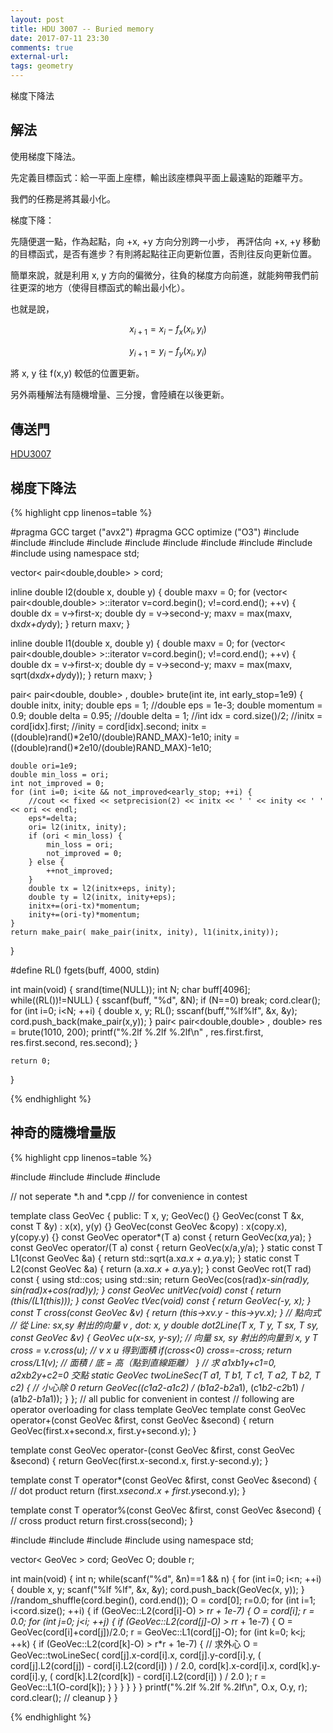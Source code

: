 ```yaml
---
layout: post
title: HDU 3007 -- Buried memory
date: 2017-07-11 23:30
comments: true
external-url:
tags: geometry
---
```


梯度下降法

## 解法

使用梯度下降法。

先定義目標函式：給一平面上座標，輸出該座標與平面上最遠點的距離平方。

我們的任務是將其最小化。

梯度下降：

先隨便選一點，作為起點，向 +x, +y 方向分別跨一小步，
再評估向 +x, +y 移動的目標函式，是否有進步？有則將起點往正向更新位置，否則往反向更新位置。

簡單來說，就是利用 x, y 方向的偏微分，往負的梯度方向前進，就能夠帶我們前往更深的地方（使得目標函式的輸出最小化）。

也就是說，

$$x_{i+1} = x_{i} - f_{x}(x_{i},y_{i})  $$

$$y_{i+1} = y_{i} - f_{y}(x_{i},y_{i})  $$

將 x, y 往 f(x,y) 較低的位置更新。

另外兩種解法有隨機增量、三分搜，會陸續在以後更新。

## 傳送門

[HDU3007](http://acm.hdu.edu.cn/showproblem.php?pid=3007)

## 梯度下降法

{% highlight cpp linenos=table %}

#pragma GCC target ("avx2")
#pragma GCC optimize ("O3")
#include <iostream>
#include <iomanip>
#include <string>
#include <algorithm>
#include <functional>
#include <vector>
#include <cstdio>
#include <cstdlib>
#include <cstring>
#include <cmath>
using namespace std;

vector< pair<double,double> > cord;

inline double l2(double x, double y) {
    double maxv = 0;
    for (vector< pair<double,double> >::iterator v=cord.begin(); v!=cord.end(); ++v) {
        double dx = v->first-x;
        double dy = v->second-y;
        maxv = max(maxv, dx*dx+dy*dy);
    }
    return maxv;
}

inline double l1(double x, double y) {
    double maxv = 0;
    for (vector< pair<double,double> >::iterator v=cord.begin(); v!=cord.end(); ++v) {
        double dx = v->first-x;
        double dy = v->second-y;
        maxv = max(maxv, sqrt(dx*dx+dy*dy));
    }
    return maxv;
}

pair< pair<double, double> , double> brute(int ite, int early_stop=1e9) {
    double initx, inity;
    double eps = 1;
    //double eps = 1e-3;
    double momentum = 0.9;
    double delta = 0.95;
    //double delta = 1;
    //int idx = cord.size()/2;
    //initx = cord[idx].first;
    //inity = cord[idx].second;
    initx = ((double)rand()*2e10/(double)RAND_MAX)-1e10;
    inity = ((double)rand()*2e10/(double)RAND_MAX)-1e10;

    double ori=1e9;
    double min_loss = ori;
    int not_improved = 0;
    for (int i=0; i<ite && not_improved<early_stop; ++i) {
        //cout << fixed << setprecision(2) << initx << ' ' << inity << ' ' << ori << endl;
        eps*=delta;
        ori= l2(initx, inity);
        if (ori < min_loss) {
            min_loss = ori;
            not_improved = 0;
        } else {
            ++not_improved;
        }
        double tx = l2(initx+eps, inity);
        double ty = l2(initx, inity+eps);
        initx+=(ori-tx)*momentum;
        inity+=(ori-ty)*momentum;
    }
    return make_pair( make_pair(initx, inity), l1(initx,inity));
}

#define RL() fgets(buff, 4000, stdin)

int main(void) {
    srand(time(NULL));
    int N;
    char buff[4096];
    while((RL())!=NULL) {
        sscanf(buff, "%d", &N);
        if (N==0) break;
        cord.clear();
        for (int i=0; i<N; ++i) {
            double x, y;
            RL();
            sscanf(buff,"%lf%lf", &x, &y);
            cord.push_back(make_pair(x,y));
        }
        pair< pair<double,double> , double> res = brute(1010, 200);
        printf("%.2lf %.2lf %.2lf\n" , res.first.first, res.first.second, res.second);
    }

    return 0;
}

{% endhighlight %}

## 神奇的隨機增量版

{% highlight cpp linenos=table %}

#include <cmath>
#include <complex>
#include <valarray>
#include <functional>

// not seperate *.h and *.cpp
// for convenience in contest

template<class T>
class GeoVec {
    public:
        T x, y;
        GeoVec() {}
        GeoVec(const T &x, const T &y) : x(x), y(y) {}
        GeoVec(const GeoVec &copy) : x(copy.x), y(copy.y) {}
        const GeoVec operator*(T a) const { return GeoVec(x*a,y*a); }
        const GeoVec operator/(T a) const { return GeoVec(x/a,y/a); }
        static const T L1(const GeoVec &a) {
            return std::sqrt(a.x*a.x + a.y*a.y);
        }
        static const T L2(const GeoVec &a) {
            return (a.x*a.x + a.y*a.y);
        }
        const GeoVec rot(T rad) const {
            using std::cos;
            using std::sin;
            return GeoVec(cos(rad)*x-sin(rad)*y, sin(rad)*x+cos(rad)*y);
        }
        const GeoVec unitVec(void) const { return (*this/(L1(*this))); }
        const GeoVec tVec(void) const { return GeoVec(-y, x); }
        const T cross(const GeoVec &v) {
            return (this->x*v.y - this->y*v.x);
        }
        // 點向式
        // 從 Line: sx,sy 射出的向量 v , dot: x, y
        double dot2Line(T x, T y, T sx, T sy, const GeoVec &v) {
            GeoVec u(x-sx, y-sy);
            // 向量 sx, sy 射出的向量到 x, y
            T cross = v.cross(u);
            // v x u 得到面積
            if(cross<0) cross=-cross;
            return cross/L1(v);
            // 面積 / 底 = 高（點到直線距離）
        }
        // 求 a1xb1y+c1=0, a2xb2y+c2=0 交點
        static GeoVec twoLineSec(T a1, T b1, T c1, T a2, T b2, T c2) {
            // 小心除 0
            return GeoVec((c1*a2-a1*c2) / (b1*a2-b2*a1),
                          (c1*b2-c2*b1) / (a1*b2-b1*a1));
        }
};
// all public for convenient in contest
// following are operator overloading for class template GeoVec
template<class T>
const GeoVec<T> operator+(const GeoVec<T> &first, const GeoVec<T> &second) {
    return GeoVec<T>(first.x+second.x, first.y+second.y);
}

template<class T>
const GeoVec<T> operator-(const GeoVec<T> &first, const GeoVec<T> &second) {
    return GeoVec<T>(first.x-second.x, first.y-second.y);
}

template<class T>
const T operator*(const GeoVec<T> &first, const GeoVec<T> &second) {
    // dot product
    return (first.x*second.x + first.y*second.y);
}

template<class T>
const T operator%(const GeoVec<T> &first, const GeoVec<T> &second) {
    // cross product
    return first.cross(second);
}

#include <iostream>
#include <functional>
#include <algorithm>
#include <vector>
using namespace std;

vector< GeoVec<double> > cord;
GeoVec<double> O;
double r;

int main(void) {
    int n;
    while(scanf("%d", &n)==1 && n) {
        for (int i=0; i<n; ++i) {
            double x, y;
            scanf("%lf %lf", &x, &y);
            cord.push_back(GeoVec<double>(x, y));
        }
        //random_shuffle(cord.begin(), cord.end());
        O = cord[0]; r=0.0;
        for (int i=1; i<cord.size(); ++i) {
            if (GeoVec<double>::L2(cord[i]-O) > r*r + 1e-7) {
                O = cord[i]; r = 0.0;
                for (int j=0; j<i; ++j) {
                    if (GeoVec<double>::L2(cord[j]-O) > r*r + 1e-7) {
                        O = GeoVec<double>(cord[i]+cord[j])/2.0;
                        r = GeoVec<double>::L1(cord[j]-O);
                        for (int k=0; k<j; ++k) {
                            if (GeoVec<double>::L2(cord[k]-O) > r*r + 1e-7) {
                                // 求外心
                                O = GeoVec<double>::twoLineSec(
                                        cord[j].x-cord[i].x,
                                        cord[j].y-cord[i].y,
                                        ( cord[j].L2(cord[j]) - cord[i].L2(cord[i]) ) / 2.0,
                                        cord[k].x-cord[i].x,
                                        cord[k].y-cord[i].y,
                                        ( cord[k].L2(cord[k]) - cord[i].L2(cord[i]) ) / 2.0
                                    );
                                r = GeoVec<double>::L1(O-cord[k]);
                            }
                        }
                    }
                }
            }
        }
        printf("%.2lf %.2lf %.2lf\n", O.x, O.y, r);
        cord.clear(); // cleanup
    }
}

{% endhighlight %}
